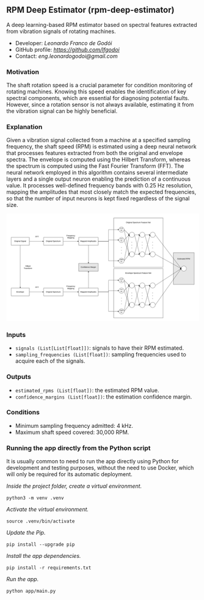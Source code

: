 ## RPM Deep Estimator (rpm-deep-estimator)

A deep learning-based RPM estimator based on spectral features extracted from vibration signals of rotating machines.

- Developer: _Leonardo Franco de Godói_
- GitHub profile: _https://github.com/lfgodoi_
- Contact: _eng.leonardogodoi@gmail.com_

### Motivation

The shaft rotation speed is a crucial parameter for condition monitoring of rotating machines. Knowing this speed enables the identification of key spectral components, which are essential for diagnosing potential faults. However, since a rotation sensor is not always available, estimating it from the vibration signal can be highly beneficial.

### Explanation

Given a vibration signal collected from a machine at a specified sampling frequency, the shaft speed (RPM) is estimated using a deep neural network that processes features extracted from both the original and envelope spectra. The envelope is computed using the Hilbert Transform, whereas the spectrum is computed using the Fast Fourier Transform (FFT). The neural network employed in this algorithm contains several intermediate layers and a single output neuron enabling the prediction of a continuous value. It processes well-defined frequency bands with 0.25 Hz resolution, mapping the amplitudes that most closely match the expected frequencies, so that the number of input neurons is kept fixed regardless of the signal size.

![Alt text](docs/flowchart.png)

### Inputs

- `signals (List[List[float]])`: signals to have their RPM estimated.
- `sampling_frequencies (List[float])`: sampling frequencies used to acquire each of the signals.

### Outputs

- `estimated_rpms (List[float])`: the estimated RPM value.
- `confidence_margins (List[float])`: the estimation confidence margin.

### Conditions

- Minimum sampling frequency admitted: 4 kHz.
- Maximum shaft speed covered: 30,000 RPM.

### Running the app directly from the Python script

It is usually common to need to run the app directly using Python for development and testing purposes, without the need to use Docker, which will only be required for its automatic deployment.

_Inside the project folder, create a virtual environment._

    python3 -m venv .venv

_Activate the virtual environment._

    source .venv/bin/activate

_Update the Pip._

    pip install --upgrade pip

_Install the app dependencies._

    pip install -r requirements.txt

_Run the app._

    python app/main.py
